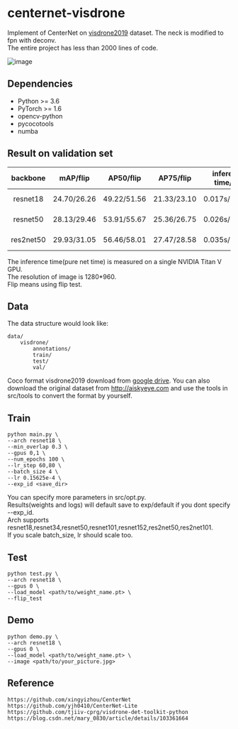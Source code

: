 # centernet-visdrone
Implement of CenterNet on [visdrone2019](http://aiskyeye.com) dataset. The neck is modified to fpn with deconv.  
The entire project has less than 2000 lines of code.   

![image](https://z3.ax1x.com/2021/05/15/g65sQs.png)


## Dependencies

- Python >= 3.6
- PyTorch >= 1.6
- opencv-python
- pycocotools
- numba



## Result on validation set

| backbone |  mAP/flip | AP50/flip | AP75/flip| inference time/flip | download | 
| :------: |  :------: | :------: | :------: | :------: | :------: | 
| resnet18 |  24.70/26.26 | 49.22/51.56 | 21.33/23.10 | 0.017s/0.027s | [google drive](https://drive.google.com/file/d/191ImxjqmeKEvvNJIv-I7vQzAaT5de8kl/view?usp=sharing) |
| resnet50 |  28.13/29.46 | 53.91/55.67 | 25.36/26.75 | 0.026s/0.043s | [google drive](https://drive.google.com/file/d/1A_ohoLV6NOHpwACm7twEGxKAyZ1YMQc1/view?usp=sharing) |
| res2net50 | 29.93/31.05 | 56.46/58.01 | 27.47/28.58 | 0.035s/0.055s | [google drive](https://drive.google.com/file/d/1m-RgMCMvEYk0FftTeg20nR5LsSE714oT/view?usp=sharing) |

The inference time(pure net time) is measured on a single NVIDIA Titan V GPU.  
The resolution of image is 1280*960.  
Flip means using flip test.  


## Data

The data structure would look like:
```
data/
    visdrone/
        annotations/
        train/
        test/
        val/
```

Coco format visdrone2019 download from [google drive](https://drive.google.com/drive/folders/1FaXxOn349-YUsKa95G22etVlOf_Gj6rg?usp=sharing). 
You can also download the original dataset from http://aiskyeye.com and use the tools in src/tools to convert the format by yourself. 



## Train

```
python main.py \
--arch resnet18 \
--min_overlap 0.3 \
--gpus 0,1 \
--num_epochs 100 \
--lr_step 60,80 \
--batch_size 4 \
--lr 0.15625e-4 \
--exp_id <save_dir>
```

You can specify more parameters in src/opt.py.  
Results(weights and logs) will default save to exp/default if you dont specify --exp_id.  
Arch supports resnet18,resnet34,resnet50,resnet101,resnet152,res2net50,res2net101.  
If you scale batch_size, lr should scale too. 

## Test

```
python test.py \
--arch resnet18 \
--gpus 0 \
--load_model <path/to/weight_name.pt> \
--flip_test 
```


## Demo

``` 
python demo.py \
--arch resnet18 \
--gpus 0 \
--load_model <path/to/weight_name.pt> \
--image <path/to/your_picture.jpg>
```


## Reference

```text
https://github.com/xingyizhou/CenterNet
https://github.com/yjh0410/CenterNet-Lite
https://github.com/tjiiv-cprg/visdrone-det-toolkit-python
https://blog.csdn.net/mary_0830/article/details/103361664
```


